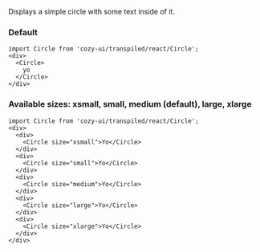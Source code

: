 Displays a simple circle with some text inside of it.

### Default

```
import Circle from 'cozy-ui/transpiled/react/Circle';
<div>
  <Circle>
    yo
  </Circle>
</div>
```

### Available sizes: xsmall, small, medium (default), large, xlarge
```
import Circle from 'cozy-ui/transpiled/react/Circle';
<div>
  <div>
    <Circle size="xsmall">Yo</Circle>
  </div>
  <div>
    <Circle size="small">Yo</Circle>
  </div>
  <div>
    <Circle size="medium">Yo</Circle>
  </div>
  <div>
    <Circle size="large">Yo</Circle>
  </div>
  <div>
    <Circle size="xlarge">Yo</Circle>
  </div>
</div>
```
